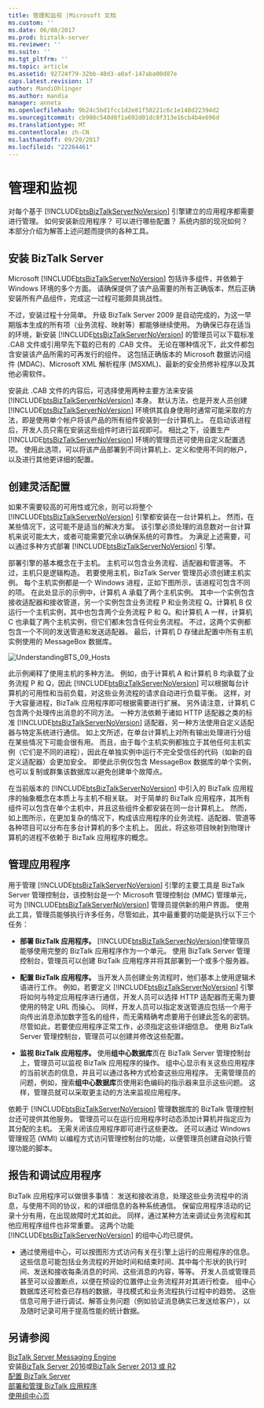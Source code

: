 ```yaml
---
title: 管理和监视 |Microsoft 文档
ms.custom: ''
ms.date: 06/08/2017
ms.prod: biztalk-server
ms.reviewer: ''
ms.suite: ''
ms.tgt_pltfrm: ''
ms.topic: article
ms.assetid: 92724f79-32bb-40d3-a0af-147aba00d87e
caps.latest.revision: 17
author: MandiOhlinger
ms.author: mandia
manager: anneta
ms.openlocfilehash: 9b24c5bd1fcc1d2e81f50221c6c1e148d22394d2
ms.sourcegitcommit: cb908c540d8f1a692d01dc8f313e16cb4b4e696d
ms.translationtype: MT
ms.contentlocale: zh-CN
ms.lasthandoff: 09/20/2017
ms.locfileid: "22264461"
---
```

# <a name="management-and-monitoring"></a>管理和监视
对每个基于 [!INCLUDE[btsBizTalkServerNoVersion](../includes/btsbiztalkservernoversion-md.md)] 引擎建立的应用程序都需要进行管理。 如何安装新应用程序？ 可以进行哪些配置？ 系统内部的现况如何？ 本部分介绍为解答上述问题而提供的各种工具。  
  
## <a name="installing-biztalk-server"></a>安装 BizTalk Server  
 Microsoft [!INCLUDE[btsBizTalkServerNoVersion](../includes/btsbiztalkservernoversion-md.md)] 包括许多组件，并依赖于 Windows 环境的多个方面。 请确保提供了该产品需要的所有正确版本，然后正确安装所有产品组件，完成这一过程可能颇具挑战性。  
  
 不过，安装过程十分简单。 升级 BizTalk Server 2009 是自动完成的，为这一早期版本生成的所有项（业务流程、映射等）都能够继续使用。 为确保已存在适当的环境，新安装 [!INCLUDE[btsBizTalkServerNoVersion](../includes/btsbiztalkservernoversion-md.md)] 的管理员可以下载标准 .CAB 文件或引用早先下载的已有的 .CAB 文件。 无论在哪种情况下，此文件都包含安装该产品所需的可再发行的组件。 这包括正确版本的 Microsoft 数据访问组件 (MDAC)、Microsoft XML 解析程序 (MSXML)、最新的安全热修补程序以及其他必需软件。  
  
 安装此 .CAB 文件的内容后，可选择使用两种主要方法来安装 [!INCLUDE[btsBizTalkServerNoVersion](../includes/btsbiztalkservernoversion-md.md)] 本身。 默认方法，也是开发人员创建 [!INCLUDE[btsBizTalkServerNoVersion](../includes/btsbiztalkservernoversion-md.md)] 环境供其自身使用时通常可能采取的方法，即是使用单个帐户将该产品的所有组件安装到一台计算机上。 在启动该进程后，开发人员只需在安装这些组件时进行监视即可。 相比之下，设置生产 [!INCLUDE[btsBizTalkServerNoVersion](../includes/btsbiztalkservernoversion-md.md)] 环境的管理员还可使用自定义配置选项。 使用此选项，可以将该产品部署到不同计算机上、定义和使用不同的帐户，以及进行其他更详细的配置。  
  
## <a name="creating-scalable-configurations"></a>创建灵活配置  
 如果不需要较高的可用性或冗余，则可以将整个 [!INCLUDE[btsBizTalkServerNoVersion](../includes/btsbiztalkservernoversion-md.md)] 引擎都安装在一台计算机上。 然而，在某些情况下，这可能不是适当的解决方案。 该引擎必须处理的消息数对一台计算机来说可能太大，或者可能需要冗余以确保系统的可靠性。 为满足上述需要，可以通过多种方式部署 [!INCLUDE[btsBizTalkServerNoVersion](../includes/btsbiztalkservernoversion-md.md)] 引擎。  
  
 部署引擎的基本概念在于主机。 主机可以包含业务流程、适配器和管道等。 不过，主机只是逻辑构造。 若要使用主机，BizTalk Server 管理员必须创建主机实例。 每个主机实例都是一个 Windows 进程，正如下图所示，该进程可包含不同的项。 在此处显示的示例中，计算机 A 承载了两个主机实例。 其中一个实例包含接收适配器和接收管道，另一个实例包含业务流程 P 和业务流程 Q。计算机 B 仅运行一个主机实例，其中也包含两个业务流程 P 和 Q。和计算机 A 一样，计算机 C 也承载了两个主机实例，但它们都未包含任何业务流程。 不过，这两个实例都包含一个不同的发送管道和发送适配器。 最后，计算机 D 存储此配置中所有主机实例使用的 MessageBox 数据库。  
  
 ![](../core/media/understandingbts-09-hosts.gif "UnderstandingBTS_09_Hosts")  
  
 此示例阐释了使用主机的多种方法。 例如，由于计算机 A 和计算机 B 均承载了业务流程 P 和 Q，因此 [!INCLUDE[btsBizTalkServerNoVersion](../includes/btsbiztalkservernoversion-md.md)] 可以根据每台计算机的可用性和当前负载，对这些业务流程的请求自动进行负载平衡。 这样，对于大容量进程，BizTalk 应用程序即可根据需要进行扩展。 另外请注意，计算机 C 包含两个处理传出消息的不同方法。 一种方法依赖于诸如 HTTP 适配器之类的标准 [!INCLUDE[btsBizTalkServerNoVersion](../includes/btsbiztalkservernoversion-md.md)] 适配器，另一种方法使用自定义适配器与特定系统进行通信。 如上文所述，在单台计算机上对所有输出处理进行分组在某些情况下可能会很有用。 而且，由于每个主机实例都独立于其他任何主机实例（它们是不同的进程），因此在单独实例中运行不完全受信任的代码（如新的自定义适配器）会更加安全。 即使此示例仅包含 MessageBox 数据库的单个实例，也可以复制或群集该数据库以避免创建单个故障点。  
  
 在当前版本的 [!INCLUDE[btsBizTalkServerNoVersion](../includes/btsbiztalkservernoversion-md.md)] 中引入的 BizTalk 应用程序的抽象概念在本质上与主机不相关联。 对于简单的 BizTalk 应用程序，其所有组件可以包含在单个主机中，并且这些组件全都安装在同一台计算机上。 然而，如上图所示，在更加复杂的情况下，构成该应用程序的业务流程、适配器、管道等各种项目可以分布在多台计算机的多个主机上。 因此，将这些项目映射到物理计算机的进程不依赖于 BizTalk 应用程序的概念。  
  
## <a name="managing-applications"></a>管理应用程序  
 用于管理 [!INCLUDE[btsBizTalkServerNoVersion](../includes/btsbiztalkservernoversion-md.md)] 引擎的主要工具是 BizTalk Server 管理控制台，该控制台是一个 Microsoft 管理控制台 (MMC) 管理单元，可为 [!INCLUDE[btsBizTalkServerNoVersion](../includes/btsbiztalkservernoversion-md.md)] 管理员提供新的用户界面。 使用此工具，管理员能够执行许多任务，尽管如此，其中最重要的功能是执行以下三个任务：  
  
-   **部署 BizTalk 应用程序。** [!INCLUDE[btsBizTalkServerNoVersion](../includes/btsbiztalkservernoversion-md.md)]使管理员能够使用完整的 BizTalk 应用程序作为一个单元。 使用 BizTalk Server 管理控制台，管理员可以创建 BizTalk 应用程序并将其部署到一个或多个服务器。  
  
-   **配置 BizTalk 应用程序。** 当开发人员创建业务流程时，他们基本上使用逻辑术语进行工作。 例如，若要定义 [!INCLUDE[btsBizTalkServerNoVersion](../includes/btsbiztalkservernoversion-md.md)] 引擎将如何与特定应用程序进行通信，开发人员可以选择 HTTP 适配器而无需为要使用的特定 URL 而操心。 同样，开发人员可以指定发送管道应包括一个用于向传出消息添加数字签名的组件，而无需精确考虑要用于创建此签名的密钥。 尽管如此，若要使应用程序正常工作，必须指定这些详细信息。 使用 BizTalk Server 管理控制台，管理员可以创建并修改这些配置。  
  
-   **监视 BizTalk 应用程序。** 使用**组中心数据库**页在 BizTalk Server 管理控制台上，管理员可以监视 BizTalk 应用程序的操作。 组中心显示有关这些应用程序的当前状态的信息，并且可以通过各种方式检查这些应用程序。 无需管理员的问题，例如，搜索**组中心数据库**页使用彩色编码的指示器来显示这些问题。 这样，管理员就可以采取更主动的方法来监视应用程序。  
  
 依赖于 [!INCLUDE[btsBizTalkServerNoVersion](../includes/btsbiztalkservernoversion-md.md)] 管理数据库的 BizTalk 管理控制台还可提供其他服务。 管理员可以在运行应用程序时动态添加计算机并指定应为其分配的主机。 无需关闭该应用程序即可进行这些更改。 还可以通过 Windows 管理规范 (WMI) 以编程方式访问管理控制台的功能，以便管理员创建自动执行管理功能的脚本。  
  
## <a name="reporting-on-and-debugging-applications"></a>报告和调试应用程序  
 BizTalk 应用程序可以做很多事情： 发送和接收消息，处理这些业务流程中的消息，与使用不同的协议，和的详细信息的各种系统通信。 保留应用程序活动的记录十分有用，在出现故障时尤其如此。 同样，通过某种方法来调试业务流程和其他应用程序组件也非常重要。 这两个功能 [!INCLUDE[btsBizTalkServerNoVersion](../includes/btsbiztalkservernoversion-md.md)] 的组中心均已提供。  
  
-   通过使用组中心，可以按图形方式访问有关在引擎上运行的应用程序的信息。 这些信息可能包括业务流程的开始时间和结束时间、其中每个形状的执行时间、发送和接收每条消息的时间、这些消息的内容，等等。 开发人员或管理员甚至可以设置断点，以便在预设的位置停止业务流程并对其进行检查。 组中心数据库还可检查已存档的数据，寻找模式和业务流程执行过程中的趋势。 这些信息可用于进行调试、解答业务问题（例如验证消息确实已发送给客户），以及随时记录可用于提高性能的统计数据。  
  
## <a name="see-also"></a>另请参阅  
 [BizTalk Server Messaging Engine](../core/the-biztalk-server-messaging-engine.md)   
安装[BizTalk Server 2016](../install-and-config-guides/biztalk-server-2016-what-s-new-and-installation.md)或[BizTalk Server 2013 或 R2](../install-and-config-guides/biztalk-server-2013-and-2013-r2-what-s-new-install-and-upgrade.md)    
[配置 BizTalk Server](../install-and-config-guides/configure-biztalk-server.md)  
 [部署和管理 BizTalk 应用程序](../core/deploying-and-managing-biztalk-applications.md)   
 [使用组中心页](../core/using-the-group-hub-page.md)